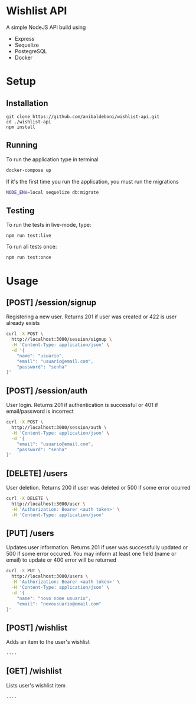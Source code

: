 # Wishlist API

A simple NodeJS API build using
- Express
- Sequelize
- PostegreSQL
- Docker

# Setup

## Installation
```
git clone https://github.com/anibaldeboni/wishlist-api.git
cd ./wishlist-api
npm install
```

## Running
To run the application type in terminal

```sh
docker-compose up
```

If it's the first time you run the application, you must run the migrations
```sh
NODE_ENV=local sequelize db:migrate
```

## Testing
To run the tests in live-mode, type:
```
npm run test:live
```

To run all tests once:
```
npm run test:once
```
# Usage
## [POST] /session/signup
Registering a new user. Returns 201 if user was created or 422 is user already exists
```sh
curl -X POST \
  http://localhost:3000/session/signup \
  -H 'Content-Type: application/json' \
  -d '{
	"name": "usuario",
	"email": "usuario@email.com",
	"password": "senha"
}'
```
## [POST] /session/auth
User login. Returns 201 if authentication is successful or 401 if email/password is incorrect
```sh
curl -X POST \
  http://localhost:3000/session/auth \
  -H 'Content-Type: application/json' \
  -d '{
	"email": "usuario@email.com",
	"password": "senha"
}'
```
## [DELETE] /users
User deletion. Returns 200 if user was deleted or 500 if some error ocurred
```sh
curl -X DELETE \
  http://localhost:3000/user \
  -H 'Authorization: Bearer <auth token>' \
  -H 'Content-Type: application/json'
```
## [PUT] /users
Updates user information. Returns 201 if user was successfully updated or 500 if some error occured.
You may inform at least one field (name or email) to update or 400 error will be returned
```sh
curl -X PUT \
  http://localhost:3000/users \
  -H 'Authorization: Bearer <auth token>' \
  -H 'Content-Type: application/json' \
  -d '{
	"name": "novo nome usuario",
    "email": "novousuario@email.com"
}'
```

## [POST] /wishlist
Adds an item to the user's wishlist
```sh
....
```

## [GET] /wishlist
Lists user's wishlist item
```sh
....
```